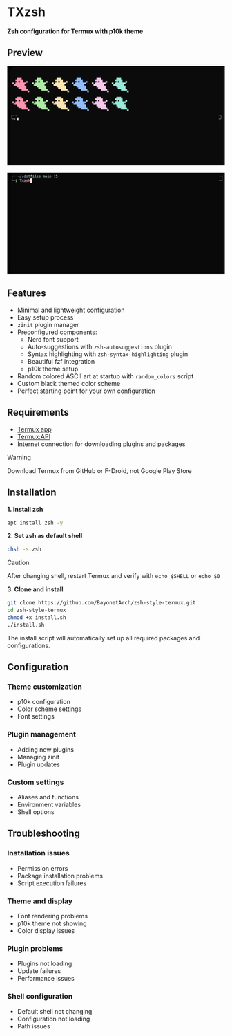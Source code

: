 
# TXzsh

**Zsh configuration for Termux with p10k theme**

## Preview

![initial_look](./logo1.jpg)

![completion](./logo2.jpg)

## Features

- Minimal and lightweight configuration
- Easy setup process
- `zinit` plugin manager
- Preconfigured components:
    - Nerd font support
    - Auto-suggestions with `zsh-autosuggestions` plugin
    - Syntax highlighting with `zsh-syntax-highlighting` plugin
    - Beautiful fzf integration
    - p10k theme setup
- Random colored ASCII art at startup with `random_colors` script
- Custom black themed color scheme
- Perfect starting point for your own configuration

## Requirements

- [Termux app](https://github.com/termux/termux-app/releases/)
- [Termux:API](https://github.com/termux/termux-api/releases)
- Internet connection for downloading plugins and packages

> [!WARNING]  
> Download Termux from GitHub or F-Droid, not Google Play Store

## Installation

**1. Install zsh**
```bash
apt install zsh -y
```

**2. Set zsh as default shell**
```bash
chsh -s zsh
```

> [!CAUTION]  
> After changing shell, restart Termux and verify with `echo $SHELL` or `echo $0`

**3. Clone and install**
```bash
git clone https://github.com/BayonetArch/zsh-style-termux.git
cd zsh-style-termux
chmod +x install.sh
./install.sh
```

The install script will automatically set up all required packages and configurations.

## Configuration

### Theme customization
- p10k configuration
- Color scheme settings
- Font settings

### Plugin management
- Adding new plugins
- Managing zinit
- Plugin updates

### Custom settings
- Aliases and functions
- Environment variables
- Shell options

## Troubleshooting

### Installation issues
- Permission errors
- Package installation problems
- Script execution failures

### Theme and display
- Font rendering problems
- p10k theme not showing
- Color display issues

### Plugin problems
- Plugins not loading
- Update failures
- Performance issues

### Shell configuration
- Default shell not changing
- Configuration not loading
- Path issues
